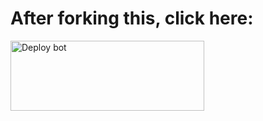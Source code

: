 # After forking this, click here:
<a href="https://raganork.https://github.com/Gbevon/deploy-raganork-bot/edit/Spoon-knife/README.md#L1/heroku-deploy" target="https://wa.me/+22871187823"><img align="center" src="https://i.imgur.com/6rs61MY.png" alt="Deploy bot" height="112" width="310" /></a>

